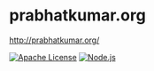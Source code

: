 # prabhatkumar.org
http://prabhatkumar.org/

[![Apache License](https://img.shields.io/badge/License-v2.0-ff79b4.svg)](https://github.com/iammachine/prabhatkumar.org/blob/master/LICENSE)
[![Node.js](https://img.shields.io/badge/Node.js-v0.12.5-brightgreen.svg)](https://nodejs.org/)

